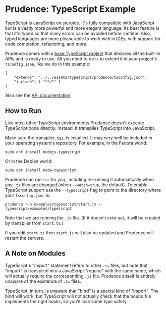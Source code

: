 Prudence: TypeScript Example
============================

[TypeScript](https://www.typescriptlang.org/) is JavaScript on steroids. It's fully compatible
with JavaScript but is a vastly more powerful and more elegant language. Its best feature is that
it's typed so that many errors can be avoided before runtime. Also, typed languages are more
pleasurable to work with in IDEs, with support for code completion, refactoring, and more.

Prudence comes with a
[base TypeScript project](https://github.com/tliron/prudence/tree/main/assets/typescript/prudence/)
that declares all the built-in APIs and is ready to use. All you need to do is to extend it in your
project's `tsconfig.json`, like we do in this example:

    {
        "extends": "../../assets/typescript/prudence/tsconfig.json",
        "include": [ "**/*" ]
    }

Also see the [API documentation](https://prudence.threecrickets.com/assets/typescript/prudence/docs/).


How to Run
----------

Like most other TypeScript environments Prudence doesn't execute TypeScript code directly. Instead,
it transpiles TypeScript into JavaScript.

Make sure the transpiler, [`tsc`](https://www.typescriptlang.org/docs/handbook/compiler-options.html),
is installed. It may very well be included in your operating system's repository. For example, in the
Fedora world:

    sudo dnf install nodejs-typescript

Or in the Debian world:

    sudo apt install node-typescript

Prudence can run `tsc` for you, including re-running it automatically when any `.ts` files are
changed (when `--watch=true`, the default). To enable TypeScript support use the `--typescript` flag
to point to the directory where your `tsconfig.json` is:

    prudence run examples/typescript/start.js --typescript=examples/typescript

Note that we are running the `.js` file. (If it doesn't exist yet, it will be created by transpiler
from `start.ts`.)

If you edit `start.ts` then `start.js` will also be updated and Prudence will restart the servers.


A Note on Modules
-----------------

TypeScript's "import" statement refers to other `.ts` files, but note that "import" is transpiled
into a JavaScript "require" with the same name, which will actually require the corresponding `.js`
file. Prudence aitself is entirely unaware of the existence of `.ts` files.

TypeScript, in turn, is unaware that "bind" is a special kind of "import". The bind will work,
but TypeScript will not actually check that the bound file implements the right hooks, so you'll
lose some type safety.
